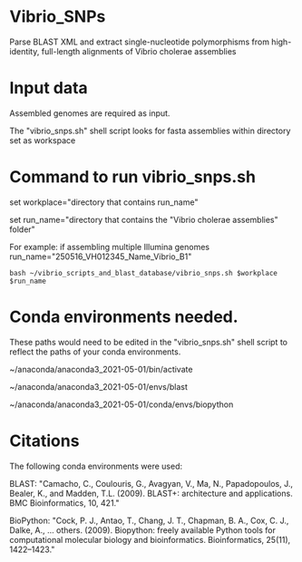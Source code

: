 # Vibrio_SNPs
Parse BLAST XML and extract single-nucleotide polymorphisms from high-identity, full-length alignments of Vibrio cholerae assemblies

# Input data
Assembled genomes are required as input.

The "vibrio_snps.sh" shell script looks for fasta assemblies within directory set as workspace

# Command to run vibrio_snps.sh
set workplace="directory that contains run_name"

set run_name="directory that contains the "Vibrio cholerae assemblies" folder"

For example: if assembling multiple Illumina genomes 
run_name="250516_VH012345_Name_Vibrio_B1" 

```
bash ~/vibrio_scripts_and_blast_database/vibrio_snps.sh $workplace $run_name
```

# Conda environments needed. 
These paths would need to be edited in the "vibrio_snps.sh" shell script to reflect the paths of your conda environments.

~/anaconda/anaconda3_2021-05-01/bin/activate

~/anaconda/anaconda3_2021-05-01/envs/blast

~/anaconda/anaconda3_2021-05-01/conda/envs/biopython

# Citations

The following conda environments were used:

BLAST: "Camacho, C., Coulouris, G., Avagyan, V., Ma, N., Papadopoulos, J., Bealer, K., and Madden, T.L. (2009). BLAST+: architecture and applications. BMC Bioinformatics, 10, 421."

BioPython: "Cock, P. J., Antao, T., Chang, J. T., Chapman, B. A., Cox, C. J., Dalke, A., … others. (2009). Biopython: freely available Python tools for computational molecular biology and bioinformatics. Bioinformatics, 25(11), 1422–1423."
